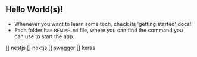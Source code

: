 ## Hello World(s)!

- Whenever you want to learn some tech, check its 'getting started' docs!
- Each folder has `README.md` file, where you can find the command you can use to start the app.

[] nestjs
[] nextjs
[] swagger
[] keras

